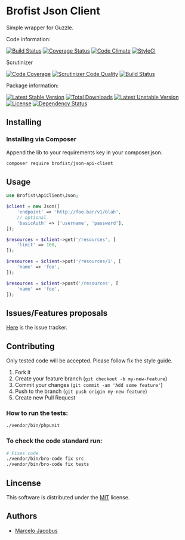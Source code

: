 Brofist Json Client
================

Simple wrapper for Guzzle.

Code information:

[![Build Status](https://travis-ci.org/mjacobus/php-json-api-client.png?branch=master)](https://travis-ci.org/mjacobus/php-json-api-client)
[![Coverage Status](https://coveralls.io/repos/mjacobus/php-json-api-client/badge.png)](https://coveralls.io/r/mjacobus/php-json-api-client)
[![Code Climate](https://codeclimate.com/github/mjacobus/php-json-api-client.png)](https://codeclimate.com/github/mjacobus/php-json-api-client)
[![StyleCI](https://styleci.io/repos/68288559/shield)](https://styleci.io/repos/68288559)

Scrutinizer

[![Code Coverage](https://scrutinizer-ci.com/g/mjacobus/php-json-api-client/badges/coverage.png?b=master)](https://scrutinizer-ci.com/g/mjacobus/php-json-api-client/?branch=master)
[![Scrutinizer Code Quality](https://scrutinizer-ci.com/g/mjacobus/php-json-api-client/badges/quality-score.png?b=master)](https://scrutinizer-ci.com/g/mjacobus/php-json-api-client/?branch=master)
[![Build Status](https://scrutinizer-ci.com/g/mjacobus/php-json-api-client/badges/build.png?b=master)](https://scrutinizer-ci.com/g/mjacobus/php-json-api-client/build-status/master)

Package information:

[![Latest Stable Version](https://poser.pugx.org/brofist/json-api-client/v/stable.svg)](https://packagist.org/packages/brofist/json-api-client)
[![Total Downloads](https://poser.pugx.org/brofist/json-api-client/downloads.svg)](https://packagist.org/packages/brofist/json-api-client)
[![Latest Unstable Version](https://poser.pugx.org/brofist/json-api-client/v/unstable.svg)](https://packagist.org/packages/brofist/json-api-client)
[![License](https://poser.pugx.org/brofist/json-api-client/license.svg)](https://packagist.org/packages/brofist/json-api-client)
[![Dependency Status](https://gemnasium.com/badges/github.com/mjacobus/php-json-api-client.svg)](https://gemnasium.com/github.com/mjacobus/php-json-api-client)



## Installing

### Installing via Composer

Append the lib to your requirements key in your composer.json.

```bash
composer require brofist/json-api-client
```

## Usage

```php
use Brofist\ApiClient\Json;

$client = new Json([
    'endpoint' => 'http://foo.bar/v1/blah',
    // optional
    'basicAuth' => ['username', 'password'],
]);

$resources = $client->get('/resources', [
    'limit' => 100,
]);

$resources = $client->put('/resources/1', [
    'name' => 'foo',
]);

$resources = $client->post('/resources', [
    'name' => 'foo',
]);
```


## Issues/Features proposals

[Here](https://github.com/mjacobus/php-json-api-client/issues) is the issue tracker.

## Contributing

Only tested code will be accepted. Please follow fix the style guide.

1. Fork it
2. Create your feature branch (`git checkout -b my-new-feature`)
3. Commit your changes (`git commit -am 'Add some feature'`)
4. Push to the branch (`git push origin my-new-feature`)
5. Create new Pull Request

### How to run the tests:

```bash
./vendor/bin/phpunit
```

### To check the code standard run:

```bash
# Fixes code
./vendor/bin/bro-code fix src
./vendor/bin/bro-code fix tests
```

## Lincense

This software is distributed under the [MIT](MIT-LICENSE) license.

## Authors

- [Marcelo Jacobus](https://github.com/mjacobus)
